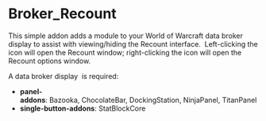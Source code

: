 # Broker_Recount
This simple addon adds a module to your World of Warcraft data broker display to assist with viewing/hiding the Recount interface.  Left-clicking the icon will open the Recount window; right-clicking the icon will open the Recount options window.

A data broker display  is required:
* **panel-addons**: Bazooka, ChocolateBar, DockingStation, NinjaPanel, TitanPanel
* **single-button-addons**: StatBlockCore
